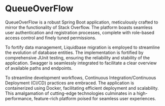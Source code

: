 # QueueOverFlow
QueueOverFlow is a robust Spring Boot application, meticulously crafted to mirror the functionality of Stack Overflow. The platform boasts seamless user authentication and registration processes, complete with role-based access control and finely tuned permissions.

To fortify data management, Liquidbase migration is employed to streamline the evolution of database entities. The implementation is fortified by comprehensive JUnit testing, ensuring the reliability and stability of the application. Swagger is seamlessly integrated to facilitate a clear overview of available paths and endpoints.

To streamline development workflows, Continuous Integration/Continuous Deployment (CI/CD) practices are embraced. The application is containerized using Docker, facilitating efficient deployment and scalability. This amalgamation of cutting-edge technologies culminates in a high-performance, feature-rich platform poised for seamless user experiences.





